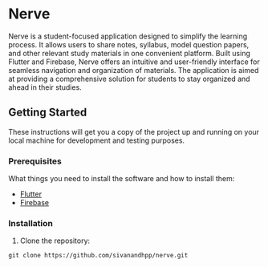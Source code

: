 # Nerve

Nerve is a student-focused application designed to simplify the learning process. It allows users to share notes, syllabus, model question papers, and other relevant study materials in one convenient platform. Built using Flutter and Firebase, Nerve offers an intuitive and user-friendly interface for seamless navigation and organization of materials. The application is aimed at providing a comprehensive solution for students to stay organized and ahead in their studies.

## Getting Started

These instructions will get you a copy of the project up and running on your local machine for development and testing purposes.

### Prerequisites

What things you need to install the software and how to install them:

- [Flutter](https://flutter.dev/docs/get-started/install)
- [Firebase](https://firebase.google.com/docs/flutter/setup)

### Installation

1. Clone the repository:

```git clone https://github.com/sivanandhpp/nerve.git```
